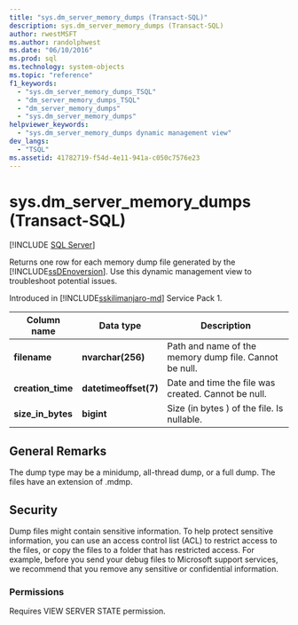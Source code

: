 ```yaml
---
title: "sys.dm_server_memory_dumps (Transact-SQL)"
description: sys.dm_server_memory_dumps (Transact-SQL)
author: rwestMSFT
ms.author: randolphwest
ms.date: "06/10/2016"
ms.prod: sql
ms.technology: system-objects
ms.topic: "reference"
f1_keywords:
  - "sys.dm_server_memory_dumps_TSQL"
  - "dm_server_memory_dumps_TSQL"
  - "dm_server_memory_dumps"
  - "sys.dm_server_memory_dumps"
helpviewer_keywords:
  - "sys.dm_server_memory_dumps dynamic management view"
dev_langs:
  - "TSQL"
ms.assetid: 41782719-f54d-4e11-941a-c050c7576e23
---
```

# sys.dm_server_memory_dumps (Transact-SQL)
[!INCLUDE [SQL Server](../../includes/applies-to-version/sqlserver.md)]

Returns one row for each memory dump file generated by the [!INCLUDE[ssDEnoversion](../../includes/ssdenoversion-md.md)]. Use this dynamic management view to troubleshoot potential issues.  

Introduced in [!INCLUDE[sskilimanjaro-md](../../includes/sskilimanjaro-md.md)] Service Pack 1.
 
|Column name|Data type|Description|  
|-----------------|---------------|-----------------|  
|**filename**|**nvarchar(256)**|Path and name of the memory dump file. Cannot be null.|  
|**creation_time**|**datetimeoffset(7)**|Date and time the file was created. Cannot be null.|  
|**size_in_bytes**|**bigint**|Size (in bytes ) of the file. Is nullable.|  
  
## General Remarks  
 The dump type may be a minidump, all-thread dump, or a full dump. The files have an extension of .mdmp.  
  
## Security  
 Dump files might contain sensitive information. To help protect sensitive information, you can use an access control list (ACL) to restrict access to the files, or copy the files to a folder that has restricted access. For example, before you send your debug files to Microsoft support services, we recommend that you remove any sensitive or confidential information.  
  
### Permissions  
 Requires VIEW SERVER STATE permission.  
  
  
